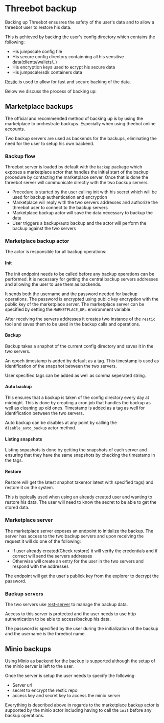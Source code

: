 # Threebot backup

Backing up Threebot ensusres the safety of the user's data and to allow a threebot user to restore his data.

This is achieved by backing the user's config directory which contains the following:

- His jumpscale config file
- His secure config directory containning all his sensitive data(clients/wallets/..)
- His encryption keys used to ecrypt his secure data
- His jumpscale/sdk containers data

[Restic](https://restic.readthedocs.io/en/latest/) is used to allow for fast and secure backing of the data.

Below we discuss the process of backing up:

## Marketplace backups

The official and recommended method of backing up is by using the marketplace to orchestrate backups. Especially when using theebot online accounts.

Two backup servers are used as backends for the backups, eliminating the need for the user to setup his own backend.

### Backup flow

Threebot server is loaded by default with the `backup` package which exposes a marketplace actor that handles the initial start of the backup procedure by contacting the marketplace server. Once that is done the threebot server will communicate directly with the two backup servers.

- Procedure is started by the user calling init with his secret which will be used for backup authentication and encryption
- Marketplace will reply with the two servers addresses and authorize the threebot user to connect to the backup servers
- Marketplace backup actor will save the data necessary to backup the data
- User triggers a backup/auto backup and the actor will perform the backup against the two servers

### Marketplace backup actor

The actor is responsible for all backup operations:

#### Init

The init endpoint needs to be called before any backup operations can be performed. It is necessary for getting the central backup servers addresses and allowing the user to use them as backends.

It sends both the username and the password needed for backup operations. The password is encrypted using public key encryption with the public key of the marketplace server. The marketplace server can be specified by setting the `MARKETPLACE_URL` environment variable.

After receiving the servers addresses it creates two instance of the `restic` tool and saves them to be used in the backup calls and operations.

#### Backup

Backup takes a snaphot of the current config directory and saves it in the two servers.

An epoch timestamp is added by default as a tag. This timestamp is used as identification of the snapshot between the two servers.

User specified tags can be added as well as comma seperated string.

#### Auto backup

This ensures that a backup is taken of the config directory every day at midnight. This is done by creating a cron job that handles the backup as well as cleaning up old ones. Timestamp is added as a tag as well for identification between the two servers.

Auto backup can be disables at any point by calling the `disable_auto_backup` actor method.

#### Listing snapshots

Listing snpashots is done by getting the snapshots of each server and ensuring that they have the same snapshots by checking the timestamp in the tags.

#### Restore

Restore will get the latest snaphot taken(or latest with specified tags) and restore it on the system.

This is typically used when using an already created user and wanting to restore his data. The user will need to know the secret to be able to get the stored data.

### Marketplace server

The marketplace server exposes an endpoint to initialize the backup. The server has access to the two backup servers and upon receiving the request it will do one of the following:

- If user already created(Check restore) it will verify the credentials and if correct will send the servers addresses
- Otherwise will create an entry for the user in the two servers and respond with the addresses

The endpoint will get the user's publick key from the explorer to decrypt the password.

### Backup servers

The two servers use [rest-server](https://github.com/restic/rest-server) to manage the backup data.

Access to this server is protected and the user needs to use http authentication to be able to access/backup his data.

The password is specified by the user during the initialization of the backup and the username is the threebot name.

## Minio backups

Using Minio as backend for the backup is supported although the setup of the minio server is left to the user.

Once the server is setup the user needs to specify the following:

- Server url
- secret to encrypt the restic repo
- access key and secret key to access the minio server

Everything is described above in regards to the marketplace backup actor is supported by the minio actor including having to call the `init` before any backup operations.
